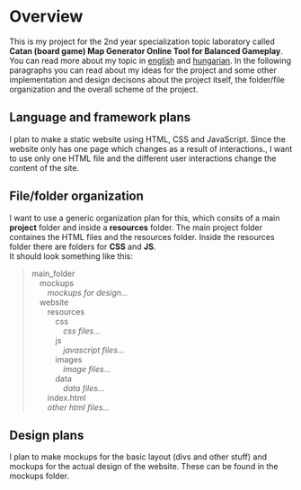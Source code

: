 # Overview
This is my project for the 2nd year specialization topic laboratory called **Catan (board game) Map Generator Online Tool for Balanced Gameplay**. You can read more about my topic in <a href="https://www.aut.bme.hu/Task/24-25-tavasz/ZENG-Catan-board-game">english</a> and <a href="https://www.aut.bme.hu/Task/24-25-tavasz/Catan-tarsasjatek-Terkep">hungarian</a>. In the following paragraphs you can read about my ideas for the project and some other implementation and design decisons about the project itself, the folder/file organization and the overall scheme of the project.
</br>
## Language and framework plans
I plan to make a static website using HTML, CSS and JavaScript. Since the website only has one page which changes as a result of interactions., I want to use only one HTML file and the different user interactions change the content of the site.
## File/folder organization
I want to use a generic organization plan for this, which consits of a main **project** folder and inside a **resources** folder. The main project folder containes the HTML files and the resources folder. Inside the resources folder there are folders for **CSS** and **JS**.</br>It should look something like this:</br>
> main_folder</br>
> &emsp;mockups</br>
> &emsp;&emsp;*mockups for design...*</br>
> &emsp;website</br>
> &emsp;&emsp;resources</br>
> &emsp;&emsp;&emsp;css</br>
> &emsp;&emsp;&emsp;&emsp;*css files...*</br>
> &emsp;&emsp;&emsp;js</br>
> &emsp;&emsp;&emsp;&emsp;*javascript files...*</br>
> &emsp;&emsp;&emsp;images</br>
> &emsp;&emsp;&emsp;&emsp;*image files...*</br>
> &emsp;&emsp;&emsp;data</br>
> &emsp;&emsp;&emsp;&emsp;*data files...*</br>
> &emsp;&emsp;index.html</br>
> &emsp;&emsp;*other html files...*
## Design plans
I plan to make mockups for the basic layout (divs and other stuff) and mockups for the actual design of the website. These can be found in the mockups folder.
